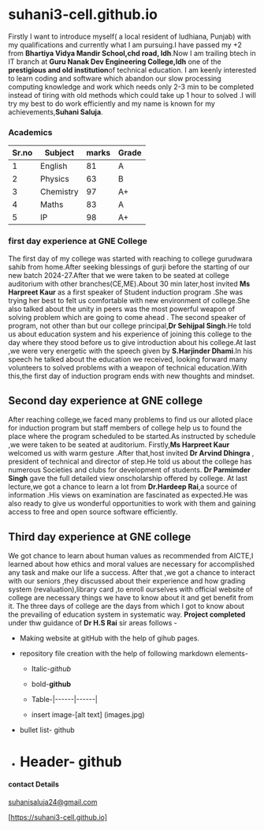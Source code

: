 # suhani3-cell.github.io
Firstly I want to introduce  myself( a local resident of ludhiana, Punjab) with my qualifications and currently what I am pursuing.I have passed my +2 from **Bhartiya Vidya Mandir School,chd road, ldh**.Now I am trailing btech in IT branch at **Guru Nanak Dev Engineering College,ldh** one of the **prestigious and old institution**of technical education. I am keenly interested to learn coding and software which abandon our slow processing computing knowledge and work which needs only 2-3 min to be completed instead of tiring with old methods which could take up 1 hour to solved .I will try my best to do work efficiently and my name is known for my achievements,**Suhani Saluja**.
### Academics
|Sr.no|Subject|marks|Grade|
|----|-------|----|----|
|1|English|81|A|
|2|Physics|63|B|
|3|Chemistry|97|A+|
|4|Maths|83|A|
|5|IP|98|A+|
### first day experience at GNE College
The first day of my college was started with reaching to college gurudwara sahib from home.After seeking blessings of gurji before the starting of our new batch 2024-27.After that we were taken to be seated at college auditorium with other branches(CE,ME).About 30 min later,host invited **Ms Harpreet Kaur** as a first speaker of Student induction program .She was trying her best to felt us comfortable with new environment of college.She also talked about the unity in peers was the most powerful weapon of solving problem which are going to come ahead . The second speaker of program, not other than but our college principal,**Dr Sehijpal Singh**.He told us about education system and his experience of joining this college to the day where they stood before us to give introduction about his college.At last ,we were very energetic with the speech given by **S.Harjinder Dhami**.In his speech he talked about the education we received, looking forward many volunteers to solved problems with a weapon of technical education.With this,the first day of induction program ends with new thoughts and mindset.
## Second day experience at GNE college
After reaching college,we faced many problems to find us our alloted place for induction program but staff members of college help us to found the place where the program scheduled to be started.As instructed by schedule ,we were taken to be seated at auditorium. Firstly,**Ms Harpreet Kaur** welcomed us with warm gesture .After that,host invited **Dr Arvind Dhingra** , president of technical and director of step.He told us about the college has numerous Societies and clubs for development of students.
**Dr Parmimder Singh** gave the full detailed view onscholarship offered by college.
At last lecture,we got a chance  to learn a lot from **Dr.Hardeep Rai**,a source of information .His views on examination are fascinated as expected.He was also ready to give us wonderful  opportunities to work with them and gaining access to free and open source software efficiently.
## Third day experience at GNE college 
We got chance to learn about human values as recommended from AICTE,I learned about how ethics and moral values are necessary for accomplished any task and make our life a success. After that ,we got a chance to interact with our seniors ,they discussed about their experience and how grading system (revaluation),library card ,to enroll ourselves with official website of college are necessary things we have to know about it and get benefit from it.
The three days of college are the days from which I got to know about the prevailing of education system in systematic way.
**Project completed** under thw guidance of **Dr H.S Rai** sir areas follows -

* Making website at gitHub with the help of gihub pages.

* repository file creation with the help of following markdown elements-
   
  - Italic-_github_
  
  - bold-**github**

  - Table-|------|------|

  - insert image-[alt text] (images.jpg)

 - bullet list- github
 - # Header- github

#### contact Details 
suhanisaluja24@gmail.com

[https://suhani3-cell.github.io]



 
  



